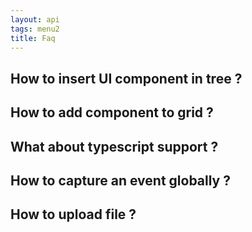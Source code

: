 ```yaml
---
layout: api
tags: menu2
title: Faq
---
```


## How to insert UI component in tree ?


## How to add component to grid ?


## What about typescript support ?


## How to capture an event globally ?  

## How to upload file ?